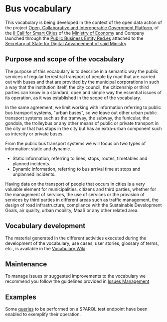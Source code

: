 # Bus vocabulary

This vocabulary is being developed in the context of the open data action of the project [Open, Collaborative and Interoperable Government Platform](http://www.red.es/redes/es/que-hacemos/ciudades-inteligentes/proyectos-en-ciudades), of the [II Call for Smart Cities](https://perfilcontratante.red.es/perfilcontratante/busqueda/DetalleLicitacionesDefault.action?idLicitacion=6707&visualizar=0) of the [Ministry of Economy](http://www.mineco.gob.es/) and Company launched through the [Public Business Entity Red.es](http://www.red.es/) attached to the [Secretary of State for Digital Advancement of said Ministry](http://www.mineco.gob.es/portal/site/mineco/avancedigital).


## Purpose and scope of the vocabulary

The purpose of this vocabulary is to describe in a semantic way the public services of regular terrestrial transport of people by road that are carried out with buses and that are provided by the municipal corporations in such a way that the institution itself, the city council, the citizenship or third parties can know in a standard, open and simple way the essential issues of its operation, as it was established in the scope of the vocabulary.

In the same agreement, we limit working with information referring to public bus transport systems, "urban buses", so we leave out other urban public transport systems such as the tramway, the subway, the funicular, the gondola, the trolleybus or any other means of public or private transport in the city or that has stops in the city but has an extra-urban component such as intercity or private buses.

From the public bus transport systems we will focus on two types of information: static and dynamic.
* Static information, referring to lines, stops, routes, timetables and planned incidents.
* Dynamic information, referring to bus arrival time at stops and unplanned incidents.

Having data on the transport of people that occurs in cities is a very valuable element for municipalities, citizens and third parties, whether for the management of services, the use of services or the provision of services by third parties in different areas such as traffic management, the design of road infrastructure, compliance with the Sustainable Development Goals, air quality, urban mobility, MaaS or any other related area.

## Vocabulary development

The material generated in the different activities executed during the development of the vocabulary, use cases, user stories, glossary of terms, etc., is available in the [Vocabulary Wiki](https://github.com/CiudadesAbiertas/vocab-transporte-autobus/wiki)

## Maintenance

To manage issues or suggested improvements to the vocabulary we recommend you follow the guidelines provided in [Issues Management](https://github.com/CiudadesAbiertas/vocab-transporte-autobus/wiki/Gesti%C3%B3n-de-issues)

## Examples
Some [queries](https://github.com/CiudadesAbiertas/vocab-transporte-autobus/blob/master/examples/queries.md) to be performed on a SPARQL test endpoint have been enabled to exemplify their operation.
